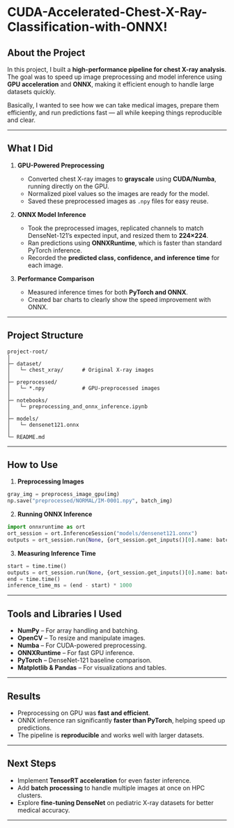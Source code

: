 # CUDA-Accelerated-Chest-X-Ray-Classification-with-ONNX!



## About the Project

In this project, I built a **high-performance pipeline for chest X-ray analysis**. The goal was to speed up image preprocessing and model inference using **GPU acceleration** and **ONNX**, making it efficient enough to handle large datasets quickly.

Basically, I wanted to see how we can take medical images, prepare them efficiently, and run predictions fast — all while keeping things reproducible and clear.

---

## What I Did

1. **GPU-Powered Preprocessing**

   * Converted chest X-ray images to **grayscale** using **CUDA/Numba**, running directly on the GPU.
   * Normalized pixel values so the images are ready for the model.
   * Saved these preprocessed images as `.npy` files for easy reuse.

2. **ONNX Model Inference**

   * Took the preprocessed images, replicated channels to match DenseNet-121’s expected input, and resized them to **224×224**.
   * Ran predictions using **ONNXRuntime**, which is faster than standard PyTorch inference.
   * Recorded the **predicted class, confidence, and inference time** for each image.

3. **Performance Comparison**

   * Measured inference times for both **PyTorch and ONNX**.
   * Created bar charts to clearly show the speed improvement with ONNX.

---

## Project Structure

```
project-root/
│
├─ dataset/
│   └─ chest_xray/      # Original X-ray images
│
├─ preprocessed/
│   └─ *.npy            # GPU-preprocessed images
│
├─ notebooks/
│   └─ preprocessing_and_onnx_inference.ipynb
│
├─ models/
│   └─ densenet121.onnx
│
└─ README.md
```

---

## How to Use

1. **Preprocessing Images**

```python
gray_img = preprocess_image_gpu(img)
np.save("preprocessed/NORMAL/IM-0001.npy", batch_img)
```

2. **Running ONNX Inference**

```python
import onnxruntime as ort
ort_session = ort.InferenceSession("models/densenet121.onnx")
outputs = ort_session.run(None, {ort_session.get_inputs()[0].name: batch_resized})
```

3. **Measuring Inference Time**

```python
start = time.time()
outputs = ort_session.run(None, {ort_session.get_inputs()[0].name: batch_resized})
end = time.time()
inference_time_ms = (end - start) * 1000
```

---

## Tools and Libraries I Used

* **NumPy** – For array handling and batching.
* **OpenCV** – To resize and manipulate images.
* **Numba** – For CUDA-powered preprocessing.
* **ONNXRuntime** – For fast GPU inference.
* **PyTorch** – DenseNet-121 baseline comparison.
* **Matplotlib & Pandas** – For visualizations and tables.

---

## Results

* Preprocessing on GPU was **fast and efficient**.
* ONNX inference ran significantly **faster than PyTorch**, helping speed up predictions.
* The pipeline is **reproducible** and works well with larger datasets.

---

## Next Steps

* Implement **TensorRT acceleration** for even faster inference.
* Add **batch processing** to handle multiple images at once on HPC clusters.
* Explore **fine-tuning DenseNet** on pediatric X-ray datasets for better medical accuracy.

---

